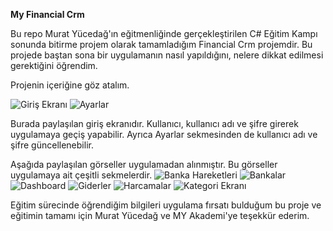 ********************My Financial Crm********************

Bu repo Murat Yücedağ'ın eğitmenliğinde gerçekleştirilen C# Eğitim Kampı sonunda bitirme projem olarak tamamladığım Financial Crm projemdir.
Bu projede baştan sona bir uygulamanın nasıl yapıldığını, nelere dikkat edilmesi gerektiğini öğrendim.

Projenin içeriğine göz atalım.

![Giriş Ekranı](https://github.com/user-attachments/assets/93c99179-8204-4bdf-ae11-616d77177c2b)
![Ayarlar](https://github.com/user-attachments/assets/169759be-cd5a-497a-b41e-d13f5dcedefc)

Burada paylaşılan giriş ekranıdır. Kullanıcı, kullanıcı adı ve şifre girerek uygulamaya geçiş yapabilir. 
Ayrıca Ayarlar sekmesinden de kullanıcı adı ve şifre güncellenebilir.

Aşağıda paylaşılan görseller uygulamadan alınmıştır. Bu görseller uygulamaya ait çeşitli sekmelerdir.
![Banka Hareketleri](https://github.com/user-attachments/assets/49232de3-9006-4772-abcb-5aab38fac719)
![Bankalar](https://github.com/user-attachments/assets/cdd322ff-7929-4461-b03a-55268444a17a)
![Dashboard](https://github.com/user-attachments/assets/a9c9cf43-74b9-42a5-ba7b-8ed59a038636)
![Giderler](https://github.com/user-attachments/assets/74274ee1-5214-4dda-a672-2e0d7be86ae1)
![Harcamalar](https://github.com/user-attachments/assets/4d8fbf6b-3cb3-4206-b582-665052a70af2)
![Kategori Ekranı](https://github.com/user-attachments/assets/ef076adf-4b60-4c09-8e89-5c997db6b023)

Eğitim sürecinde öğrendiğim bilgileri uygulama fırsatı bulduğum bu proje ve eğitimin tamamı için Murat Yücedağ ve MY Akademi'ye teşekkür ederim.

